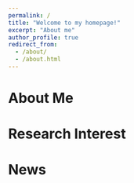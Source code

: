 ```yaml
---
permalink: /
title: "Welcome to my homepage!"
excerpt: "About me"
author_profile: true
redirect_from: 
  - /about/
  - /about.html
---
```

 
  
   

About Me
======
 
 
 
Research Interest
======




News
======

